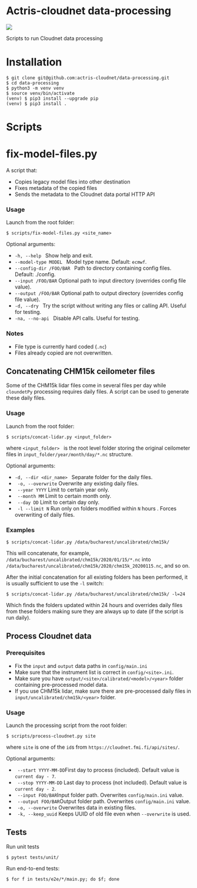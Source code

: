 # Actris-cloudnet data-processing
![](https://github.com/actris-cloudnet/data-processing/workflows/Cloudnet%20processing%20CI/badge.svg)

Scripts to run Cloudnet data processing

# Installation
```
$ git clone git@github.com:actris-cloudnet/data-processing.git
$ cd data-processing
$ python3 -m venv venv
$ source venv/bin/activate
(venv) $ pip3 install --upgrade pip
(venv) $ pip3 install .
```
# Scripts

# fix-model-files.py
A script that:
- Copies legacy model files into other destination
- Fixes metadata of the copied files
- Sends the metadata to the Cloudnet data portal HTTP API

### Usage
Launch from the root folder:
```
$ scripts/fix-model-files.py <site_name>
```
Optional arguments:
*  ```-h, --help ``` Show help and exit.
*  ```--model-type MODEL ``` Model type name. Default: ```ecmwf```.
*  ```--config-dir /FOO/BAR ``` Path to directory containing config files. Default: ./config.
*  ``` --input /FOO/BAR ``` Optional path to input directory (overrides config file value).
*  ``` --output /FOO/BAR ``` Optional path to output directory (overrides config file value).
*  ```-d, --dry ```          Try the script without writing any files or calling API. Useful for testing.
*  ```-na, --no-api ```      Disable API calls. Useful for testing.

### Notes
- File type is currently hard coded (```.nc```)
- Files already copied are not overwritten.

## Concatenating CHM15k ceilometer files
Some of the CHM15k lidar files come in several files per day while ```cloundetPy``` 
processing requires daily files. A script can be used to generate these daily files. 

### Usage
Launch from the root folder:
```
$ scripts/concat-lidar.py <input_folder>
```
where ```<input_folder> ``` is the root level folder storing the original ceilometer files in 
```input_folder/year/month/day/*.nc``` structure.

Optional arguments:
*  ```-d, --dir <dir_name> ``` Separate folder for the daily files.
* ``` -o, --overwrite``` Overwrite any existing daily files.
* ``` --year YYYY``` Limit to certain year only.
* ``` --month MM``` Limit to certain month only.
* ``` --day DD``` Limit to certain day only.
* ``` -l --limit N``` Run only on folders modified within ```N``` hours . Forces overwriting of daily files.

### Examples
```
$ scripts/concat-lidar.py /data/bucharest/uncalibrated/chm15k/ 
```
This will concatenate, for example, ```/data/bucharest/uncalibrated/chm15k/2020/01/15/*.nc``` into 
```/data/bucharest/uncalibrated/chm15k/2020/chm15k_20200115.nc```, and so on.

After the initial concatenation for all existing folders has been performed, 
it is usually sufficient to use the ```-l``` switch:

```
$ scripts/concat-lidar.py /data/bucharest/uncalibrated/chm15k/ -l=24
```
Which finds the folders updated within 24 hours and overrides daily files from these folders 
making sure they are always up to date (if the script is run daily).

## Process Cloudnet data

### Prerequisites

* Fix the ```input``` and ```output``` data paths in ```config/main.ini``` 
* Make sure that the instrument list is correct in ```config/<site>.ini```.
* Make sure you have ```output/<site>/calibrated/<model>/<year>``` folder containing pre-processed model data. 
* If you use CHM15k lidar, make sure there are pre-processed daily files in ```input/uncalibrated/chm15k/<year>``` folder.

### Usage

Launch the processing script from the root folder:
```
$ scripts/process-cloudnet.py site
```
where ```site``` is one of the ```id```s from ```https://cloudnet.fmi.fi/api/sites/```.

Optional arguments:
* ``` --start YYYY-MM-DD```First day to process (included). Default value is ```current day - 7```.
* ``` --stop YYYY-MM-DD``` Last day to process (not included). Default value is ```current day - 2```.
* ``` --input FOO/BAR```Input folder path. Overwrites ```config/main.ini``` value.
* ``` --output FOO/BAR```Output folder path. Overwrites ```config/main.ini``` value.
* ``` -o, --overwrite``` Overwrites data in existing files.
* ``` -k, --keep_uuid``` Keeps UUID of old file even when ```--overwrite``` is used.

## Tests
Run unit tests
```
$ pytest tests/unit/
```

Run end-to-end tests:
```
$ for f in tests/e2e/*/main.py; do $f; done
```

